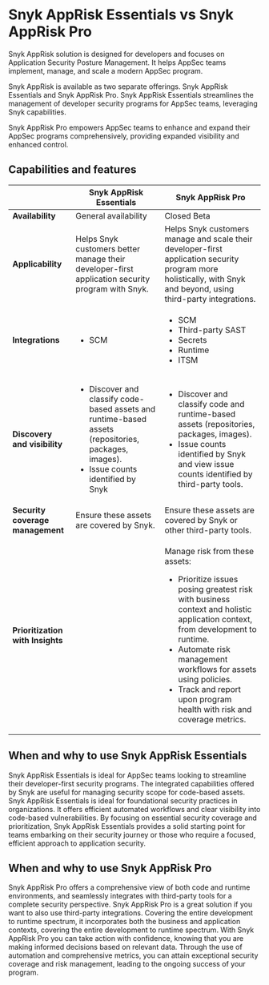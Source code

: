 # Snyk AppRisk Essentials vs Snyk AppRisk Pro

Snyk AppRisk solution is designed for developers and focuses on Application Security Posture Management. It helps AppSec teams implement, manage, and scale a modern AppSec program.

Snyk AppRisk is available as two separate offerings. Snyk AppRisk Essentials and Snyk AppRisk Pro. Snyk AppRisk Essentials streamlines the management of developer security programs for AppSec teams, leveraging Snyk capabilities.

Snyk AppRisk Pro empowers AppSec teams to enhance and expand their AppSec programs comprehensively, providing expanded visibility and enhanced control.

## Capabilities and features

|                                  | Snyk AppRisk Essentials                                                                                                                                      | Snyk AppRisk Pro                                                                                                                                                                                                                                                                                                                      |
| -------------------------------- | ------------------------------------------------------------------------------------------------------------------------------------------------------------ | ------------------------------------------------------------------------------------------------------------------------------------------------------------------------------------------------------------------------------------------------------------------------------------------------------------------------------------- |
| **Availability**                 | General availability                                                                                                                                         | Closed Beta                                                                                                                                                                                                                                                                                                                           |
| **Applicability**                | Helps Snyk customers better manage their developer-first application security program with Snyk.                                                             | Helps Snyk customers manage and scale their developer-first application security program more holistically, with Snyk and beyond, using third-party integrations.                                                                                                                                                                     |
| **Integrations**                 | <ul><li>SCM</li></ul>                                                                                                                                        | <ul><li>SCM</li><li>Third-party SAST</li><li>Secrets</li><li>Runtime</li><li>ITSM</li></ul>                                                                                                                                                                                                                                           |
| **Discovery and visibility**     | <ul><li>Discover and classify code-based assets and runtime-based assets (repositories, packages, images).</li><li>Issue counts identified by Snyk</li></ul> | <ul><li>Discover and classify code and runtime-based assets (repositories, packages, images).</li><li>Issue counts identified by Snyk and view issue counts identified by third-party tools.</li></ul>                                                                                                                                |
| **Security coverage management** | Ensure these assets are covered by Snyk.                                                                                                                     | Ensure these assets are covered by Snyk or other third-party tools.                                                                                                                                                                                                                                                                   |
| **Prioritization with Insights** |                                                                                                                                                              | <p>Manage risk from these assets:</p><ul><li>Prioritize issues posing greatest risk with business context and holistic application context, from development to runtime.</li><li>Automate risk management workflows for assets using policies.</li><li>Track and report upon program health with risk and coverage metrics.</li></ul> |

## When and why to use Snyk AppRisk Essentials

Snyk AppRisk Essentials is ideal for AppSec teams looking to streamline their developer-first security programs. The integrated capabilities offered by Snyk are useful for managing security scope for code-based assets. Snyk AppRisk Essentials is ideal for foundational security practices in organizations. It offers efficient automated workflows and clear visibility into code-based vulnerabilities. By focusing on essential security coverage and prioritization, Snyk AppRisk Essentials provides a solid starting point for teams embarking on their security journey or those who require a focused, efficient approach to application security.

## When and why to use Snyk AppRisk Pro

Snyk AppRisk Pro offers a comprehensive view of both code and runtime environments, and seamlessly integrates with third-party tools for a complete security perspective. Snyk AppRisk Pro is a great solution if you want to also use third-party integrations. Covering the entire development to runtime spectrum, it incorporates both the business and application contexts, covering the entire development to runtime spectrum. With Snyk AppRisk Pro you can take action with confidence, knowing that you are making informed decisions based on relevant data. Through the use of automation and comprehensive metrics, you can attain exceptional security coverage and risk management, leading to the ongoing success of your program.
